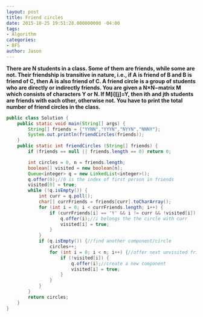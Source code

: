 ```yaml
---
layout: post
title: Friend circles
date: 2015-10-25 19:51:28.000000000 -04:00
tags:
- Algorithm
categories:
- BFS
author: Jason
---
```

**There are N students in a class. Some of them are friends, while some are not. Their friendship is transitive in nature, i.e., if A is friend of B and B is friend of C, then A is also friend of C. A friend circle is a group of students who are directly or indirectly friends. You are given a N×N−matrix M which consists of characters Y or N. If M[i][j]=Y, then ith and jth students are friends with each other, otherwise not. You have to print the total number of friend circles in the class.**

``` java
public class Solution {
    public static void main(String[] args) {
        String[] friends = {"YYNN","YYYN","NYYN","NNNY"};
        System.out.println(friendCircles(friends));
    }
    public static int friendCircles (String[] friends) {
        if (friends == null || friends.length == 0) return 0;

        int circles = 0, n = friends.length;
        boolean[] visited = new boolean[n];
        Queue<integer> q = new LinkedList<integer>();
        q.offer(0);//0 is the index of first person in friends
        visited[0] = true;
        while (!q.isEmpty()) {
            int curr = q.poll();
            char[] currFriends = friends[curr].toCharArray();
            for (int i = 0; i < currFriends.length; i++) {
                if (currFriends[i] == 'Y' && i != curr && !visited[i]) {
                    q.offer(i);//i belongs the the circle with curr
                    visited[i] = true;
                }
            }
            if (q.isEmpty()) {//find another component/circle
                circles++;
                for (int i = 0; i < n; i++) {//offer next unvisited friend to the queue
                    if (!visited[i]) {
                        q.offer(i);//create a new component
                        visited[i] = true;
                    }
                }
            }
        }
        return circles;
    }
}
```
